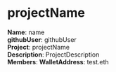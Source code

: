 # projectName

**Name**: name  
**githubUser**: githubUser  
**Project**: projectName  
**Description**: ProjectDescription  
**Members**: 
**WalletAddress**: test.eth